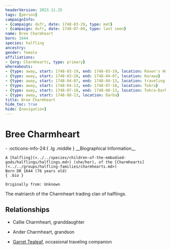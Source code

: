 ```yaml
---
headerVersion: 2023.11.25
tags: [person]
campaignInfo:
- {campaign: dufr, date: 1748-03-29, type: met}
- {campaign: dufr, date: 1748-07-09, type: last seen}
name: Bree Charmheart
born: 1644
species: halfling
ancestry:
gender: female
affiliations:
- {org: Charmhearts, type: primary}
whereabouts:
- {type: away, start: 1748-03-19, end: 1748-03-19, location: Raven's Hold}
- {type: away, start: 1748-03-28, end: 1748-04-07, location: Karawa}
- {type: away, start: 1748-04-07, end: 1748-04-13, location: traveling to Tokra}
- {type: away, start: 1748-04-13, end: 1748-07-18, location: Tokra}
- {type: away, start: 1748-07-18, end: 1748-08-13, location: Tokra-Darba Road}
- {type: away, start: 1748-08-13, location: Darba}
title: Bree Charmheart
hide_toc: true
hide: [navigation]
---
```

# Bree Charmheart
<div class="grid cards ext-narrow-margin ext-one-column" markdown>
- :octicons-info-24:{ .lg .middle } __Biographical Information__

    A [halfling](<../../species/children-of-the-embodied-gods/halflings/halflings.md>) (she/her), of the [Charmhearts](<../../groups/halfling-families/charmhearts.md>)  
    Born DR 1644 (76 years old)  
    { .bio }

    Originally from: Unknown
</div>




The matriarch of the Charmheart trading clan of halflings.

## Relationships
- Callie Charmheart, granddaughter
- Ander Charmheart, grandson

- [Garret Tealeaf](<./garret-tealeaf.md>), occasional traveling companion



